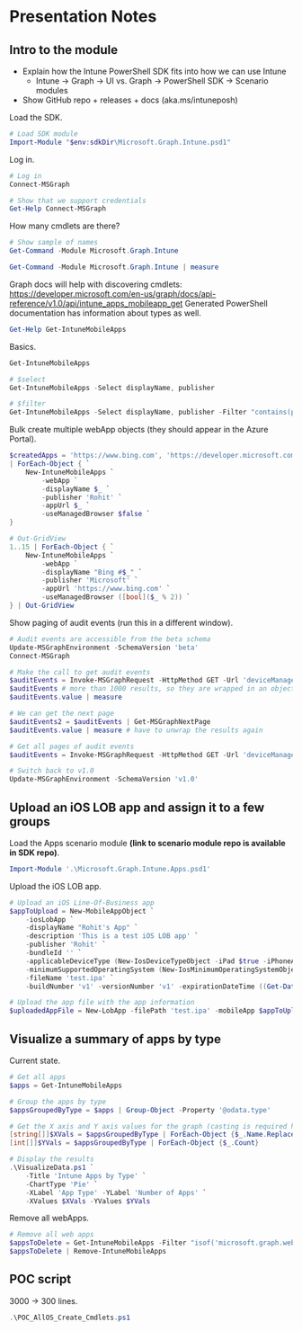 # Presentation Notes
## Intro to the module
- Explain how the Intune PowerShell SDK fits into how we can use Intune
    - Intune -> Graph -> UI vs. Graph -> PowerShell SDK -> Scenario modules
- Show GitHub repo + releases + docs (aka.ms/intuneposh)

Load the SDK.
```PowerShell
# Load SDK module
Import-Module "$env:sdkDir\Microsoft.Graph.Intune.psd1"
```

Log in.
```PowerShell
# Log in
Connect-MSGraph

# Show that we support credentials
Get-Help Connect-MSGraph
```

How many cmdlets are there?
```PowerShell
# Show sample of names
Get-Command -Module Microsoft.Graph.Intune

Get-Command -Module Microsoft.Graph.Intune | measure
```

Graph docs will help with discovering cmdlets: https://developer.microsoft.com/en-us/graph/docs/api-reference/v1.0/api/intune_apps_mobileapp_get
Generated PowerShell documentation has information about types as well.
```PowerShell
Get-Help Get-IntuneMobileApps
```

Basics.
```PowerShell
Get-IntuneMobileApps

# $select
Get-IntuneMobileApps -Select displayName, publisher

# $filter
Get-IntuneMobileApps -Select displayName, publisher -Filter "contains(publisher, 'Microsoft')"
```

Bulk create multiple webApp objects (they should appear in the Azure Portal).
```PowerShell
$createdApps = 'https://www.bing.com', 'https://developer.microsoft.com/graph', 'https://portal.azure.com' `
| ForEach-Object { `
    New-IntuneMobileApps `
        -webApp `
        -displayName $_ `
        -publisher 'Rohit' `
        -appUrl $_ `
        -useManagedBrowser $false `
}

# Out-GridView
1..15 | ForEach-Object { `
    New-IntuneMobileApps `
        -webApp `
        -displayName "Bing #$_" `
        -publisher 'Microsoft' `
        -appUrl 'https://www.bing.com' `
        -useManagedBrowser ([bool]($_ % 2)) `
} | Out-GridView
```

Show paging of audit events (run this in a different window).
```PowerShell
# Audit events are accessible from the beta schema
Update-MSGraphEnvironment -SchemaVersion 'beta'
Connect-MSGraph

# Make the call to get audit events
$auditEvents = Invoke-MSGraphRequest -HttpMethod GET -Url 'deviceManagement/auditEvents'
$auditEvents # more than 1000 results, so they are wrapped in an object with the nextLink
$auditEvents.value | measure

# We can get the next page
$auditEvents2 = $auditEvents | Get-MSGraphNextPage
$auditEvents.value | measure # have to unwrap the results again

# Get all pages of audit events
$auditEvents = Invoke-MSGraphRequest -HttpMethod GET -Url 'deviceManagement/auditEvents' | Get-MSGraphAllPages

# Switch back to v1.0
Update-MSGraphEnvironment -SchemaVersion 'v1.0'
```

## Upload an iOS LOB app and assign it to a few groups
Load the Apps scenario module **(link to scenario module repo is available in SDK repo)**.
```PowerShell
Import-Module '.\Microsoft.Graph.Intune.Apps.psd1'
```

Upload the iOS LOB app.
```PowerShell
# Upload an iOS Line-Of-Business app
$appToUpload = New-MobileAppObject `
    -iosLobApp `
    -displayName "Rohit's App" `
    -description 'This is a test iOS LOB app' `
    -publisher 'Rohit' `
    -bundleId '' `
    -applicableDeviceType (New-IosDeviceTypeObject -iPad $true -iPhoneAndIPod $true) `
    -minimumSupportedOperatingSystem (New-IosMinimumOperatingSystemObject -v9_0 $true) `
    -fileName 'test.ipa' `
    -buildNumber 'v1' -versionNumber 'v1' -expirationDateTime ((Get-Date).AddDays(90))

# Upload the app file with the app information
$uploadedAppFile = New-LobApp -filePath 'test.ipa' -mobileApp $appToUpload
```

## Visualize a summary of apps by type
Current state.
```PowerShell
# Get all apps
$apps = Get-IntuneMobileApps

# Group the apps by type
$appsGroupedByType = $apps | Group-Object -Property '@odata.type'

# Get the X axis and Y axis values for the graph (casting is required here)
[string[]]$XVals = $appsGroupedByType | ForEach-Object {$_.Name.Replace('#microsoft.graph.', '')}
[int[]]$YVals = $appsGroupedByType | ForEach-Object {$_.Count}

# Display the results
.\VisualizeData.ps1 `
    -Title 'Intune Apps by Type' `
    -ChartType 'Pie' `
    -XLabel 'App Type' -YLabel 'Number of Apps' `
    -XValues $XVals -YValues $YVals
```

Remove all webApps.
```PowerShell
# Remove all web apps
$appsToDelete = Get-IntuneMobileApps -Filter "isof('microsoft.graph.webApp')"
$appsToDelete | Remove-IntuneMobileApps
```

## POC script
3000 -> 300 lines.
```PowerShell
.\POC_AllOS_Create_Cmdlets.ps1
```